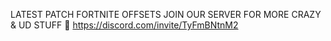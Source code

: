 LATEST PATCH FORTNITE OFFSETS
JOIN OUR SERVER FOR MORE CRAZY & UD STUFF 🤪
https://discord.com/invite/TyFmBNtnM2
